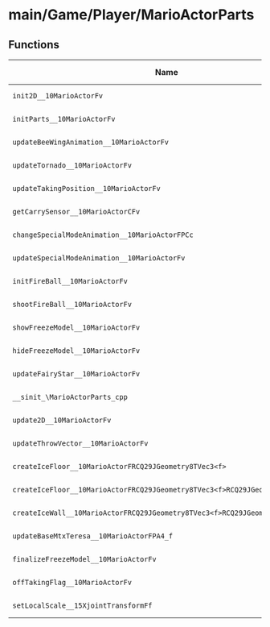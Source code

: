# main/Game/Player/MarioActorParts

## Functions

| Name | Address | Match % |
|------|---------|---------|
| `init2D__10MarioActorFv` | `0x802BC2AC` | :x: (0.0%) |
| `initParts__10MarioActorFv` | `0x802BC304` | :x: (0.0%) |
| `updateBeeWingAnimation__10MarioActorFv` | `0x802BC48C` | :x: (0.0%) |
| `updateTornado__10MarioActorFv` | `0x802BC664` | :x: (0.0%) |
| `updateTakingPosition__10MarioActorFv` | `0x802BC750` | :x: (0.0%) |
| `getCarrySensor__10MarioActorCFv` | `0x802BCC48` | :x: (0.0%) |
| `changeSpecialModeAnimation__10MarioActorFPCc` | `0x802BCC64` | :x: (0.0%) |
| `updateSpecialModeAnimation__10MarioActorFv` | `0x802BCD08` | :x: (0.0%) |
| `initFireBall__10MarioActorFv` | `0x802BCEE8` | :x: (0.0%) |
| `shootFireBall__10MarioActorFv` | `0x802BCF58` | :x: (0.0%) |
| `showFreezeModel__10MarioActorFv` | `0x802BD1D4` | :x: (0.0%) |
| `hideFreezeModel__10MarioActorFv` | `0x802BD228` | :x: (0.0%) |
| `updateFairyStar__10MarioActorFv` | `0x802BD280` | :x: (0.0%) |
| `__sinit_\MarioActorParts_cpp` | `0x802BD3F8` | :x: (0.0%) |
| `update2D__10MarioActorFv` | `0x802BD464` | :x: (0.0%) |
| `updateThrowVector__10MarioActorFv` | `0x802BD588` | :x: (0.0%) |
| `createIceFloor__10MarioActorFRCQ29JGeometry8TVec3<f>` | `0x802BD77C` | :x: (0.0%) |
| `createIceFloor__10MarioActorFRCQ29JGeometry8TVec3<f>RCQ29JGeometry8TVec3<f>` | `0x802BD820` | :x: (0.0%) |
| `createIceWall__10MarioActorFRCQ29JGeometry8TVec3<f>RCQ29JGeometry8TVec3<f>` | `0x802BD8B4` | :x: (0.0%) |
| `updateBaseMtxTeresa__10MarioActorFPA4_f` | `0x802BD994` | :x: (0.0%) |
| `finalizeFreezeModel__10MarioActorFv` | `0x802BDAC4` | :x: (0.0%) |
| `offTakingFlag__10MarioActorFv` | `0x802BDB24` | :x: (0.0%) |
| `setLocalScale__15XjointTransformFf` | `0x802BDB30` | :x: (0.0%) |